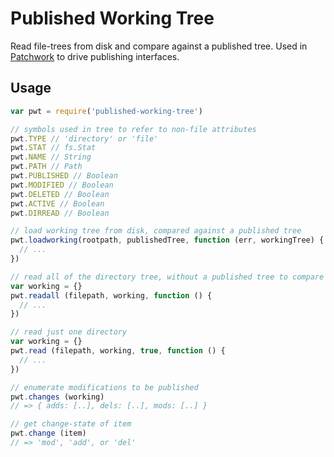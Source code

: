 # Published Working Tree

Read file-trees from disk and compare against a published tree.
Used in [Patchwork](https://github.com/ssbc/patchwork) to drive publishing interfaces.

## Usage

```js
var pwt = require('published-working-tree')

// symbols used in tree to refer to non-file attributes
pwt.TYPE // 'directory' or 'file'
pwt.STAT // fs.Stat
pwt.NAME // String
pwt.PATH // Path
pwt.PUBLISHED // Boolean
pwt.MODIFIED // Boolean
pwt.DELETED // Boolean
pwt.ACTIVE // Boolean
pwt.DIRREAD // Boolean

// load working tree from disk, compared against a published tree
pwt.loadworking(rootpath, publishedTree, function (err, workingTree) {
  // ...
})

// read all of the directory tree, without a published tree to compare against
var working = {}
pwt.readall (filepath, working, function () {
  // ...
})

// read just one directory
var working = {}
pwt.read (filepath, working, true, function () {
  // ...
})

// enumerate modifications to be published
pwt.changes (working)
// => { adds: [..], dels: [..], mods: [..] }

// get change-state of item
pwt.change (item)
// => 'mod', 'add', or 'del'
```